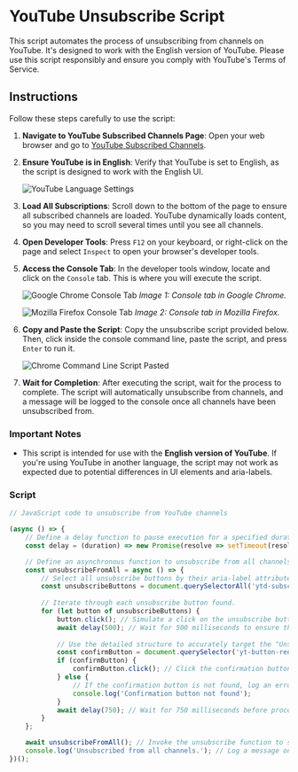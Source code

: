 # YouTube Unsubscribe Script

This script automates the process of unsubscribing from channels on YouTube. It's designed to work with the English version of YouTube. Please use this script responsibly and ensure you comply with YouTube's Terms of Service.

## Instructions

Follow these steps carefully to use the script:

1. **Navigate to YouTube Subscribed Channels Page**:
   Open your web browser and go to [YouTube Subscribed Channels](https://www.youtube.com/feed/channels).


2. **Ensure YouTube is in English**:
   Verify that YouTube is set to English, as the script is designed to work with the English UI.

   ![YouTube Language Settings](https://github.com/mahizes/Unsubscribe-from-YouTube-channels/assets/120032248/4b6a6ea0-fdde-4b68-8e21-058fa2102cb6)


3. **Load All Subscriptions**:
   Scroll down to the bottom of the page to ensure all subscribed channels are loaded. YouTube dynamically loads content, so you may need to scroll several times until you see all channels.


4. **Open Developer Tools**:
   Press `F12` on your keyboard, or right-click on the page and select `Inspect` to open your browser's developer tools.


5. **Access the Console Tab**:
   In the developer tools window, locate and click on the `Console` tab. This is where you will execute the script.

   ![Google Chrome Console Tab](https://github.com/mahizes/Unsubscribe-from-YouTube-channels/assets/120032248/de1ffaff-b50a-45bb-9961-32f8f5e3bf47 "Google Chrome Console Tab")
   *Image 1: Console tab in Google Chrome.*

   ![Mozilla Firefox Console Tab](https://github.com/mahizes/Unsubscribe-from-YouTube-channels/assets/120032248/b0d8b7d8-0393-4e28-b0a6-3d8169b323db "Mozilla Firefox Console Tab")
   *Image 2: Console tab in Mozilla Firefox.*


6. **Copy and Paste the Script**:
   Copy the unsubscribe script provided below. Then, click inside the console command line, paste the script, and press `Enter` to run it.

   ![Chrome Command Line Script Pasted](https://github.com/mahizes/Unsubscribe-from-YouTube-channels/assets/120032248/3003d596-019d-4dab-ac15-b85b6a0bc1f7)


7. **Wait for Completion**:
   After executing the script, wait for the process to complete. The script will automatically unsubscribe from channels, and a message will be logged to the console once all channels have been unsubscribed from.


### Important Notes

- This script is intended for use with the **English version of YouTube**. If you're using YouTube in another language, the script may not work as expected due to potential differences in UI elements and aria-labels.


### Script

```javascript
// JavaScript code to unsubscribe from YouTube channels

(async () => {
    // Define a delay function to pause execution for a specified duration (in milliseconds).
    const delay = (duration) => new Promise(resolve => setTimeout(resolve, duration));

    // Define an asynchronous function to unsubscribe from all channels.
    const unsubscribeFromAll = async () => {
        // Select all unsubscribe buttons by their aria-label attribute, which includes "Unsubscribe from".
        const unsubscribeButtons = document.querySelectorAll('ytd-subscribe-button-renderer [aria-label*="Unsubscribe from"]');
        
        // Iterate through each unsubscribe button found.
        for (let button of unsubscribeButtons) {
            button.click(); // Simulate a click on the unsubscribe button to open the confirmation dialog.
            await delay(500); // Wait for 500 milliseconds to ensure the modal dialog appears.
            
            // Use the detailed structure to accurately target the "Unsubscribe" confirmation button within the dialog.
            const confirmButton = document.querySelector('yt-button-renderer#confirm-button[dialog-confirm] button');
            if (confirmButton) {
                confirmButton.click(); // Click the confirmation button to finalize the unsubscription.
            } else {
                // If the confirmation button is not found, log an error message for debugging.
                console.log('Confirmation button not found');
            }
            await delay(750); // Wait for 750 milliseconds before proceeding to the next unsubscribe action to avoid rate limiting.
        }
    };

    await unsubscribeFromAll(); // Invoke the unsubscribe function to start the process.
    console.log('Unsubscribed from all channels.'); // Log a message once all unsubscribe actions are completed.
})();
```
